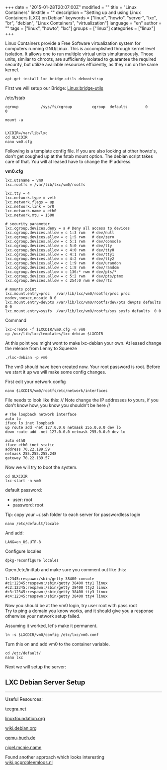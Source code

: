 +++
date = "2015-01-28T20:07:00Z"
modified = ""
title = "Linux Containers"
linktitle = ""
description = "Setting up and using Linux Containers (LXC) on Debian"
keywords = ["linux", "howto", "server", "lxc", "br", "debian", "Linux Containers", "virtualization"]
language = "en"
author = ""
tags = ["linux", "howto", "lxc"]
groups = ["linux"]
categories = ["linux"]
+++


Linux Containers provide a Free Software virtualization system for computers running GNU/Linux. This is accomplished through kernel level isolation. It allows one to run multiple virtual units simultaneously. Those units, similar to chroots, are sufficiently isolated to guarantee the required security, but utilize available resources efficiently, as they run on the same kernel.

	apt-get install lxc bridge-utils debootstrap

First we will setup our Bridge: [Linux:bridge-utils](Bridge-Utils.html)

/etc/fstab

	cgroup          /sys/fs/cgroup         cgroup  defaults        0       0

	mount -a

	
	LXCDIR=/var/lib/lxc
	cd $LXCDIR
	nano vm0.cfg


Following is a template config file. If you are also looking at other howto's, don't get coughed up at the fstab mount option. The debian script takes care of that. You will at leased have to change the IP address.

**vm0.cfg**
	
	lxc.utsname = vm0
	lxc.rootfs = /var/lib/lxc/vm0/rootfs

	lxc.tty = 4
	lxc.network.type = veth
	lxc.network.flags = up
	lxc.network.link = br0
	lxc.network.name = eth0
	lxc.network.mtu = 1500

	# security parameter
	lxc.cgroup.devices.deny = a # Deny all access to devices
	lxc.cgroup.devices.allow = c 1:3 rwm   # dev/null
	lxc.cgroup.devices.allow = c 1:5 rwm   # dev/zero
	lxc.cgroup.devices.allow = c 5:1 rwm   # dev/console
	lxc.cgroup.devices.allow = c 5:0 rwm   # dev/tty
	lxc.cgroup.devices.allow = c 4:0 rwm   # dev/tty0
	lxc.cgroup.devices.allow = c 4:1 rwm   # dev/tty1
	lxc.cgroup.devices.allow = c 4:2 rwm   # dev/tty2
	lxc.cgroup.devices.allow = c 1:9 rwm   # dev/urandon
	lxc.cgroup.devices.allow = c 1:8 rwm   # dev/random
	lxc.cgroup.devices.allow = c 136:* rwm # dev/pts/*
	lxc.cgroup.devices.allow = c 5:2 rwm   # dev/pts/ptmx
	lxc.cgroup.devices.allow = c 254:0 rwm # dev/rtc

	# mounts point
	lxc.mount.entry=proc   /var/lib/lxc/vm0/rootfs/proc proc nodev,noexec,nosuid 0 0
	lxc.mount.entry=devpts /var/lib/lxc/vm0/rootfs/dev/pts devpts defaults 0 0
	lxc.mount.entry=sysfs  /var/lib/lxc/vm0/rootfs/sys sysfs defaults  0 0


Command
	
	lxc-create -f $LXCDIR/vm0.cfg -n vm0
	cp /usr/lib/lxc/templates/lxc-debian $LXCDIR


At this point you might wont to make lxc-debian your own. At leased change the release from Lenny to Squeeze  

	./lxc-debian -p vm0

The vm0 should have been created now. Your root password is root.
Before we start it up we will make some config changes. 

First edit your network config
	
	nano $LXCDIR/vm0/rootfs/etc/network/interfaces

File needs to look like this: // Note change the IP addresses to yours, if you don't know how, you know you shouldn't be here //
	
	# The loopback network interface
	auto lo
	iface lo inet loopback
	up route add -net 127.0.0.0 netmask 255.0.0.0 dev lo
	down route add -net 127.0.0.0 netmask 255.0.0.0 dev lo

	auto eth0
	iface eth0 inet static
	address 70.22.189.59
	netmask 255.255.255.248
	gateway 70.22.189.57


Now we will try to boot the system.
	
	cd $LXCDIR
	lxc-start -n vm0


default password:

 * user: root
 * password: root

Tip: copy your ~/.ssh folder to each server for passwordless login

	
	nano /etc/default/locale

And add:
	
	LANG=en_US.UTF-8


Configure locales

	dpkg-reconfigure locales



Open  /etc/inittab and make sure you comment out like this: 
	
	1:2345:respawn:/sbin/getty 38400 console
	#c1:12345:respawn:/sbin/getty 38400 tty1 linux
	#c2:12345:respawn:/sbin/getty 38400 tty2 linux
	#c3:12345:respawn:/sbin/getty 38400 tty3 linux
	#c4:12345:respawn:/sbin/getty 38400 tty4 linux


Now you should be at the vm0 login, try user root with pass root  
Try to ping a domain you know works, and it should give you a response otherwise your network setup failed.

Assuming it worked, let's make it permanent. 

	ln -s $LXCDIR/vm0/config /etc/lxc/vm0.conf

Turn this on and add vm0 to the container variable.

	cd /etc/default/
	nano lxc



Next we will setup the server:

LXC Debian Server Setup
----------------------


--------------------------

Useful Resources:

[teegra.net](http://lxc.teegra.net)

[linuxfoundation.org](http://www.linuxfoundation.org/collaborate/workgroups/networking)

[wiki.debian.org](http://wiki.debian.org/HighPerformanceComputing)

[qemu-buch.de](http://qemu-buch.de)

[nigel.mcnie.name](http://nigel.mcnie.name/blog/a-five-minute-guide-to-linux-containers-for-debian)

Found another approach which looks interesting  
[wiki.pcprobleemloos.nl](http://wiki.pcprobleemloos.nl/using_lxc_linux_containers_on_debian_squeeze/creating_a_lxc_virtual_machine_template)


